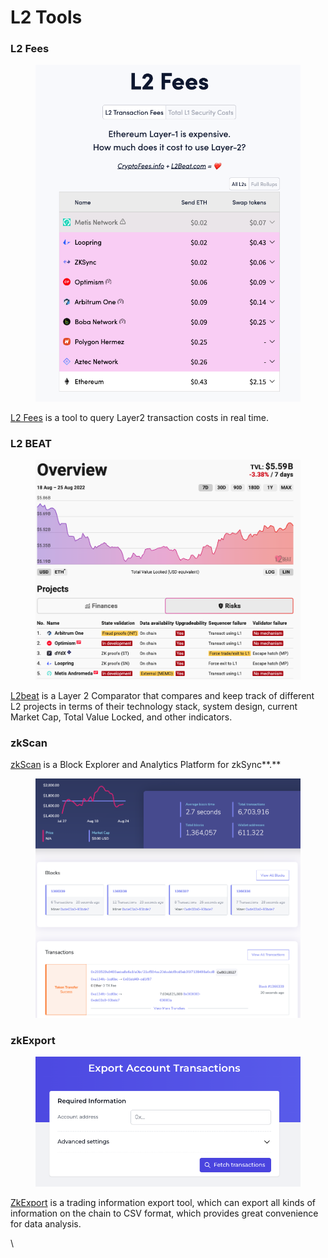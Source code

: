# L2 Tools

### L2 Fees

<figure><img src="../../.gitbook/assets/image (39).png" alt=""><figcaption></figcaption></figure>

[L2 Fees](https://l2fees.info/) is a tool to query Layer2 transaction costs in real time.



### L2 BEAT&#x20;

<figure><img src="../../.gitbook/assets/image (5).png" alt=""><figcaption></figcaption></figure>

[L2beat](https://l2beat.com/) is a Layer 2 Comparator that compares and keep track of different L2 projects in terms of their technology stack, system design, current Market Cap, Total Value Locked, and other indicators.

### **zkScan**

[zkScan](https://zkscan.io/) is a Block Explorer and Analytics Platform for zkSync**.**

<figure><img src="../../.gitbook/assets/image (18).png" alt=""><figcaption></figcaption></figure>

### zk**E**xport

<figure><img src="../../.gitbook/assets/image (31).png" alt=""><figcaption></figcaption></figure>

[ZkExport](https://zkexport.netlify.app/) is a trading information export tool, which can export all kinds of information on the chain to CSV format, which provides great convenience for data analysis.

\
